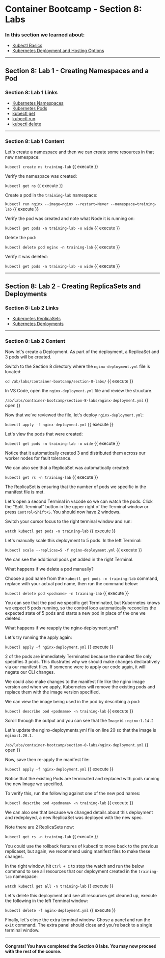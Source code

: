 # Container Bootcamp - Section 8: Labs

### In this section we learned about:

* [Kubectl Basics](https://kubernetes.io/docs/tutorials/kubernetes-basics/)
* [Kubernetes Deployment and Hosting Options](https://kubernetes.io/docs/concepts/workloads/controllers/deployment/)

____

## Section 8: Lab 1 - Creating Namespaces and a Pod

### Section 8: Lab 1 Links

* [Kubernetes Namespaces](https://kubernetes.io/docs/concepts/overview/working-with-objects/namespaces/)
* [Kubernetes Pods](https://v1-18.docs.kubernetes.io/docs/concepts/workloads/pods/)
* [kubectl get](https://kubernetes.io/docs/reference/generated/kubectl/kubectl-commands#get)
* [kubectl run](https://kubernetes.io/docs/reference/generated/kubectl/kubectl-commands#run)
* [kubectl delete](https://kubernetes.io/docs/reference/generated/kubectl/kubectl-commands#delete)

_____

### Section 8: Lab 1 Content

Let's create a namespace and then we can create some resources in that new namespace:

`kubectl create ns training-lab` {{ execute }}

Verify the namespace was created:

`kubectl get ns` {{ execute }}

Create a pod in the `training-lab` namespace:

`kubectl run nginx --image=nginx --restart=Never --namespace=training-lab` {{ execute }}

Verify the pod was created and note what Node it is running on:

`kubectl get pods -n training-lab -o wide` {{ execute }}

Delete the pod:

`kubectl delete pod nginx -n training-lab` {{ execute }}

Verify it was deleted:

`kubectl get pods -n training-lab -o wide` {{ execute }}

_____

## Section 8: Lab 2 - Creating ReplicaSets and Deployments

### Section 8: Lab 2 Links

* [Kubernetes ReplicaSets](https://kubernetes.io/docs/concepts/workloads/controllers/replicaset/)
* [Kubernetes Deployments](https://kubernetes.io/docs/concepts/workloads/controllers/deployment/)

____

### Section 8: Lab 2 Content

Now let's create a Deployment. As part of the deployment, a ReplicaSet and 3 pods will be created.

Switch to the Section 8 directory where the `nginx-deployment.yml` file is located:

`cd /ab/labs/container-bootcamp/section-8-labs/` {{ execute }}

In VS Code, open the `nginx-deployment.yml` file and review the structure.

`/ab/labs/container-bootcamp/section-8-labs/nginx-deployment.yml` {{ open }}

Now that we've reviewed the file, let's deploy `nginx-deployment.yml`:

`kubectl apply -f nginx-deployment.yml` {{ execute }}

Let's view the pods that were created:

`kubectl get pods -n training-lab -o wide` {{ execute }}

Notice that it automatically created 3 and distributed them across our worker nodes for fault tolerance.

We can also see that a ReplicaSet was automatically created:

`kubectl get rs -n training-lab` {{ execute }}

The ReplicaSet is ensuring that the number of pods we specific in the manifest file is met.

Let's open a second Terminal in vscode so we can watch the pods. Click the “Split Terminal” button in the upper right of the Terminal window or press `Control+Shift+5`. You should now have 2 windows.

Switch your cursor focus to the right terminal window and run:

`watch kubectl get pods -n training-lab` {{ execute }}

Let's manually scale this deployment to 5 pods. In the left Terminal:

`kubectl scale --replicas=5 -f nginx-deployment.yml` {{ execute }}

We can see the additional pods get added in the right Terminal.

What happens if we delete a pod manually?

Choose a pod name from the `kubectl get pods -n training-lab` command, replace <podname> with your actual pod name, then run the command below:

`kubectl delete pod <podname> -n training-lab` {{ execute }}

You can see that the pod we specific get Terminated, but Kubernetes knows we expect 5 pods running, so the control loop automatically reconciles the expected state of 5 pods and starts a new pod in place of the one we deleted.

What happens if we reapply the nginx-deployment.yml?

Let's try running the apply again:

`kubectl apply -f nginx-deployment.yml` {{ execute }}

2 of the pods are immediately Terminated because the manifest file only specifies 3 pods. This illustrates why we should make changes declaratively via our manifest files. If someone were to apply our code again, it will negate our CLI changes.

We could also make changes to the manifest file like the nginx image version and when we apply, Kubernetes will remove the existing pods and replace them with the image version specified.

We can view the image being used in the pod by describing a pod:

`kubectl describe pod <podname> -n training-lab` {{ execute }}

Scroll through the output and you can see that the `Image` is : `nginx:1.14.2`

Let's update the nginx-deployments.yml file on line 20 so that the image is `nginx:1.20.1`.

`/ab/labs/container-bootcamp/section-8-labs/nginx-deployment.yml` {{ open }}

Now, save then re-apply the manifest file:

`kubectl apply -f nginx-deployment.yml` {{ execute }}

Notice that the existing Pods are terminated and replaced with pods running the new Image we specified.

To verify this, run the following against one of the new pod names:

`kubectl describe pod <podname> -n training-lab` {{ execute }}

We can also see that because we changed details about this deployment and redeployed, a new ReplicaSet was deployed with the new spec.

Note there are 2 ReplicaSets now:

`kubectl get rs -n training-lab` {{ execute }}

You could use the rollback features of kubectl to move back to the previous replicaset, but again, we recommend using manifest files to make these changes.

In the right window, hit `Ctrl + C` to stop the watch and run the below command to see all resources that our deployment created in the `training-lab` namespace:

`watch kubectl get all -n training-lab` {{ execute }}

Let's delete this deployment and see all resources get cleaned up, execute the following in the left Terminal window:

`kubectl delete -f nginx-deployment.yml` {{ execute }}

Finally, let's close the extra terminal window.  Chose a panel and run the `exit` command.  The extra panel should close and you're back to a single terminal window.

____

#### Congrats! You have completed the Section 8 labs. You may now proceed with the rest of the course.
